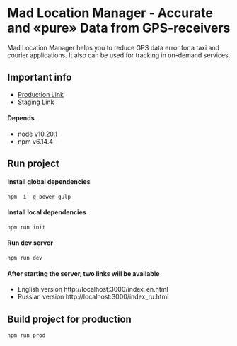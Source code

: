 # Mad Location Manager - Accurate and «pure» Data from GPS-receivers

Mad Location Manager helps you to reduce GPS data error for a taxi and courier applications. It also can be used for tracking in on-demand services.


## Important info

- [Production Link](https://gps.maddevs.io)
- [Staging Link](https://mlm.maddevs.co)

#### Depends

- node v10.20.1
- npm v6.14.4

## Run project

#### Install global dependencies
```
npm  i -g bower gulp
```

#### Install local dependencies
```
npm run init
```

#### Run dev server
```
npm run dev
```

#### After starting the server, two links will be available

* English version http://localhost:3000/index_en.html
* Russian version http://localhost:3000/index_ru.html

## Build project for production
```
npm run prod
```
